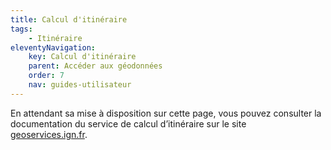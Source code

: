 ```yaml
---
title: Calcul d'itinéraire
tags:
    - Itinéraire
eleventyNavigation:
    key: Calcul d'itinéraire
    parent: Accéder aux géodonnées
    order: 7
    nav: guides-utilisateur
---
```


En attendant sa mise à disposition sur cette page, vous pouvez consulter la documentation du service de calcul d’itinéraire sur le site [geoservices.ign.fr](https://geoservices.ign.fr/documentation/services/services-geoplateforme/itineraire).

